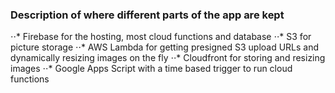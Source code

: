 ### Description of where different parts of the app are kept

⋅⋅* Firebase for the hosting, most cloud functions and database
⋅⋅* S3 for picture storage
⋅⋅* AWS Lambda for getting presigned S3 upload URLs and dynamically resizing images on the fly
⋅⋅* Cloudfront for storing and resizing images
⋅⋅* Google Apps Script with a time based trigger to run cloud functions
